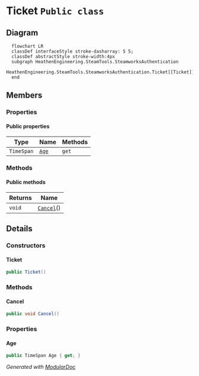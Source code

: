 # Ticket `Public class`

## Diagram
```mermaid
  flowchart LR
  classDef interfaceStyle stroke-dasharray: 5 5;
  classDef abstractStyle stroke-width:4px
  subgraph HeathenEngineering.SteamTools.SteamworksAuthentication
  HeathenEngineering.SteamTools.SteamworksAuthentication.Ticket[[Ticket]]
  end
```

## Members
### Properties
#### Public  properties
| Type | Name | Methods |
| --- | --- | --- |
| `TimeSpan` | [`Age`](#age) | `get` |

### Methods
#### Public  methods
| Returns | Name |
| --- | --- |
| `void` | [`Cancel`](#cancel)() |

## Details
### Constructors
#### Ticket
```csharp
public Ticket()
```

### Methods
#### Cancel
```csharp
public void Cancel()
```

### Properties
#### Age
```csharp
public TimeSpan Age { get; }
```

*Generated with* [*ModularDoc*](https://github.com/hailstorm75/ModularDoc)
